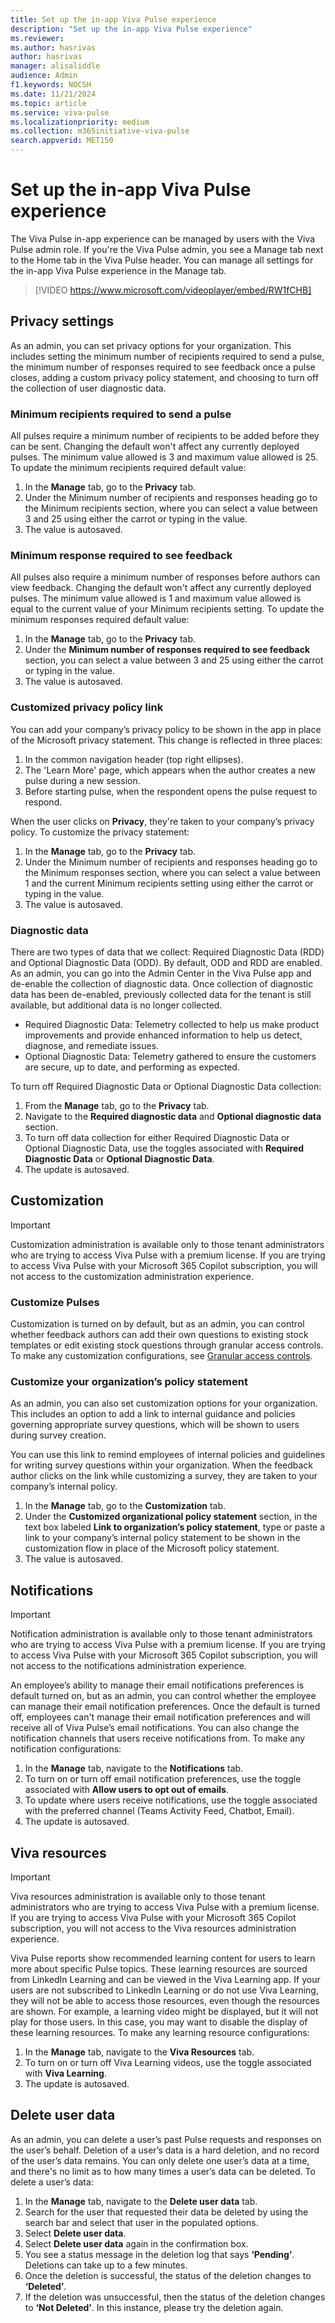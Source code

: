 ```yaml
---
title: Set up the in-app Viva Pulse experience
description: "Set up the in-app Viva Pulse experience"
ms.reviewer: 
ms.author: hasrivas
author: hasrivas
manager: alisaliddle
audience: Admin
f1.keywords: NOCSH
ms.date: 11/21/2024
ms.topic: article
ms.service: viva-pulse
ms.localizationpriority: medium
ms.collection: m365initiative-viva-pulse  
search.appverid: MET150
---
```


# Set up the in-app Viva Pulse experience

The Viva Pulse in-app experience can be managed by users with the Viva Pulse admin role. If you're the Viva Pulse admin, you see a Manage tab next to the Home tab in the Viva Pulse header. You can manage all settings for the in-app Viva Pulse experience in the Manage tab. <br>

> [!VIDEO https://www.microsoft.com/videoplayer/embed/RW1fCHB]

## Privacy settings

As an admin, you can set privacy options for your organization. This includes setting the minimum number of recipients required to send a pulse, the minimum number of responses required to see feedback once a pulse closes, adding a custom privacy policy statement, and choosing to turn off the collection of user diagnostic data.

### Minimum recipients required to send a pulse

All pulses require a minimum number of recipients to be added before they can be sent. Changing the default won't affect any currently deployed pulses. The minimum value allowed is 3 and maximum value allowed is 25. To update the minimum recipients required default value:

1. In the **Manage** tab, go to the **Privacy** tab.
2. Under the Minimum number of recipients and responses heading go to the Minimum recipients section, where you can select a value between 3 and 25 using either the carrot or typing in the value.
3. The value is autosaved.

### Minimum response required to see feedback

All pulses also require a minimum number of responses before authors can view feedback. Changing the default won't affect any currently deployed pulses. The minimum value allowed is 1 and maximum value allowed is equal to the current value of your Minimum recipients setting. To update the minimum responses required default value:

1. In the **Manage** tab, go to the **Privacy** tab.
2. Under the **Minimum number of responses required to see feedback** section,  you can select a value between 3 and 25 using either the carrot or typing in the value.
3. The value is autosaved.

### Customized privacy policy link

You can add your company’s privacy policy to be shown in the app in place of the Microsoft privacy statement. This change is reflected in three places: 

1. In the common navigation header (top right ellipses).
2. The 'Learn More' page, which appears when the author creates a new pulse during a new session.
3. Before starting pulse, when the respondent opens the pulse request to respond.

When the user clicks on **Privacy**, they're taken to your company’s privacy policy. To customize the privacy statement:

1. In the **Manage** tab, go to the **Privacy** tab.
2. Under the Minimum number of recipients and responses heading go to the Minimum responses section, where you can select a value between 1 and the current Minimum recipients setting using either the carrot or typing in the value.
3. The value is autosaved.

### Diagnostic data

There are two types of data that we collect: Required Diagnostic Data (RDD) and Optional Diagnostic Data (ODD). By default, ODD and RDD are enabled. As an admin, you can go into the Admin Center in the Viva Pulse app and de-enable the collection of diagnostic data. Once collection of diagnostic data has been de-enabled, previously collected data for the tenant is still available, but additional data is no longer collected.

* Required Diagnostic Data: Telemetry collected to help us make product improvements and provide enhanced information to help us detect, diagnose, and remediate issues.
* Optional Diagnostic Data: Telemetry gathered to ensure the customers are secure, up to date, and performing as expected.

To turn off Required Diagnostic Data or Optional Diagnostic Data collection:

1. From the **Manage** tab, go to the **Privacy** tab.
2. Navigate to the **Required diagnostic data** and **Optional diagnostic data** section.
3. To turn off data collection for either Required Diagnostic Data or Optional Diagnostic Data, use the toggles associated with **Required Diagnostic Data** or **Optional Diagnostic Data**.
4. The update is autosaved.

## Customization

> [!IMPORTANT]
> Customization administration is available only to those tenant administrators who are trying to access Viva Pulse with a premium license. If you are trying to access Viva Pulse with your Microsoft 365 Copilot subscription, you will not access to the customization administration experience. 


### Customize Pulses

Customization is turned on by default, but as an admin, you can control whether feedback authors can add their own questions to existing stock templates or edit existing stock questions through granular access controls. To make any customization configurations, see [Granular access controls](./granular-access-controls.md).

### Customize your organization’s policy statement

As an admin, you can also set customization options for your organization. This includes an option to add a link to internal guidance and policies governing appropriate survey questions, which will be shown to users during survey creation.

You can use this link to remind employees of internal policies and guidelines for writing survey questions within your organization. When the feedback author clicks on the link while customizing a survey, they are taken to your company’s internal policy.

1. In the **Manage** tab, go to the **Customization** tab.
2. Under the **Customized organizational policy statement** section, in the text box labeled **Link to organization’s policy statement**, type or paste a link to your company’s internal policy statement to be shown in the customization flow in place of the Microsoft policy statement.
3. The value is autosaved.

## Notifications

> [!IMPORTANT]
> Notification administration is available only to those tenant administrators who are trying to access Viva Pulse with a premium license. If you are trying to access Viva Pulse with your Microsoft 365 Copilot subscription, you will not access to the notifications administration experience. 

An employee’s ability to manage their email notifications preferences is default turned on, but as an admin, you can control whether the employee can manage their email notification preferences. Once the default is turned off, employees can't manage their email notification preferences and will receive all of Viva Pulse’s email notifications. You can also change the notification channels that users receive notifications from. To make any notification configurations:

1. In the **Manage** tab, navigate to the **Notifications** tab.
3. To turn on or turn off email notification preferences, use the toggle associated with **Allow users to opt out of emails**.
4. To update where users receive notifications, use the toggle associated with the preferred channel (Teams Activity Feed, Chatbot, Email).
5. The update is autosaved.

## Viva resources

> [!IMPORTANT]
> Viva resources administration is available only to those tenant administrators who are trying to access Viva Pulse with a premium license. If you are trying to access Viva Pulse with your Microsoft 365 Copilot subscription, you will not access to the Viva resources administration experience. 

Viva Pulse reports show recommended learning content for users to learn more about specific Pulse topics. These learning resources are sourced from LinkedIn Learning and can be viewed in the Viva Learning app. If your users are not subscribed to LinkedIn Learning or do not use Viva Learning, they will not be able to access those resources, even though the resources are shown. For example, a learning video might be displayed, but it will not play for those users. In this case, you may want to disable the display of these learning resources. To make any learning resource configurations:

1. In the **Manage** tab, navigate to the **Viva Resources** tab.
2. To turn on or turn off Viva Learning videos, use the toggle associated with **Viva Learning**.
3. The update is autosaved.

## Delete user data

As an admin, you can delete a user’s past Pulse requests and responses on the user’s behalf. Deletion of a user’s data is a hard deletion, and no record of the user’s data remains. You can only delete one user’s data at a time, and there's no limit as to how many times a user’s data can be deleted. To delete a user’s data:

1. In the **Manage** tab, navigate to the **Delete user data** tab.
2. Search for the user that requested their data be deleted by using the search bar and select that user in the populated options.
3. Select **Delete user data**.
4. Select **Delete user data** again in the confirmation box.
5. You see a status message in the deletion log that says **‘Pending’**. Deletions can take up to a few minutes.
6. Once the deletion is successful, the status of the deletion changes to **‘Deleted’**.
7. If the deletion was unsuccessful, then the status of the deletion changes to **‘Not Deleted’**. In this instance, please try the deletion again.
